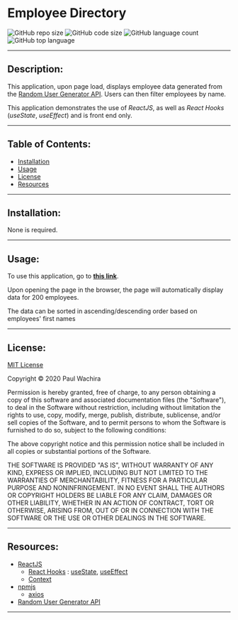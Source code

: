 # Employee Directory
  ![GitHub repo size](https://img.shields.io/github/repo-size/paulcmd/React_Employee_Directory?style=for-the-badge) ![GitHub code size](https://img.shields.io/github/languages/code-size/paulcmd/React_Employee_Directory?color=gold&style=for-the-badge) ![GitHub language count](https://img.shields.io/github/languages/count/paulcmd/React_Employee_Directory?color=green&style=for-the-badge) ![GitHub top language](https://img.shields.io/github/languages/top/paulcmd/React_Employee_Directory?color=red&style=for-the-badge)

---

## Description:
This application, upon page load, displays employee data generated from the [Random User Generator API](https://randomuser.me/). Users can then filter employees by name.

This application demonstrates the use of _ReactJS_, as well as _React Hooks_ (_useState_, _useEffect_) and is front end only.

---

## Table of Contents:
* [Installation](#installation)
* [Usage](#usage)
* [License](#license)
* [Resources](#resources)


---

## Installation:
None is required.

---

## Usage:
To use this application, go to __[this link]( https://paulcmd.github.io/React_Employee_Directory/)__. 

Upon opening the page in the browser, the page will automatically display data for 200 employees.



The data can be sorted in ascending/descending order based on employees' first names


---


## License:
[MIT License](https://opensource.org/licenses/MIT)

Copyright © 2020 Paul Wachira

Permission is hereby granted, free of charge, to any person obtaining a copy
of this software and associated documentation files (the "Software"), to deal
in the Software without restriction, including without limitation the rights
to use, copy, modify, merge, publish, distribute, sublicense, and/or sell
copies of the Software, and to permit persons to whom the Software is
furnished to do so, subject to the following conditions:

The above copyright notice and this permission notice shall be included in all
copies or substantial portions of the Software.

THE SOFTWARE IS PROVIDED "AS IS", WITHOUT WARRANTY OF ANY KIND, EXPRESS OR
IMPLIED, INCLUDING BUT NOT LIMITED TO THE WARRANTIES OF MERCHANTABILITY,
FITNESS FOR A PARTICULAR PURPOSE AND NONINFRINGEMENT. IN NO EVENT SHALL THE
AUTHORS OR COPYRIGHT HOLDERS BE LIABLE FOR ANY CLAIM, DAMAGES OR OTHER
LIABILITY, WHETHER IN AN ACTION OF CONTRACT, TORT OR OTHERWISE, ARISING FROM,
OUT OF OR IN CONNECTION WITH THE SOFTWARE OR THE USE OR OTHER DEALINGS IN THE
SOFTWARE.

---

## Resources:
* [ReactJS](https://reactjs.org/docs/getting-started.html)
  * [React Hooks](https://reactjs.org/docs/hooks-intro.html) : [useState](https://reactjs.org/docs/hooks-state.html), [useEffect](https://reactjs.org/docs/hooks-effect.html)
  * [Context](https://reactjs.org/docs/context.html#when-to-use-context)
* [npmjs](https://www.npmjs.com/)
  * [axios](https://www.npmjs.com/package/axios)
* [Random User Generator API](https://randomuser.me/)


---

